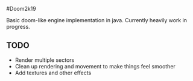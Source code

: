 #Doom2k19

Basic doom-like engine implementation in java. Currently heavily work in progress.

## TODO

- Render multiple sectors
- Clean up rendering and movement to make things feel smoother
- Add textures and other effects